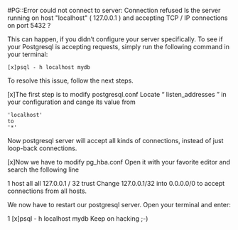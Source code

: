 #PG::Error could not connect to server: Connection refused 
    Is the server running on host "localhost" ( 127.0.0.1 ) and accepting 
    TCP / IP connections on port 5432 ?

This can happen, if you didn’t configure your server specifically. 
To see if your Postgresql is accepting requests, simply run the following command in your terminal:

 
    [x]psql - h localhost mydb
To resolve this issue, follow the next steps. 

[x]The first step is to modify postgresql.conf 
Locate “ listen_addresses ” in your configuration and cange its value from

    'localhost'
    to 
    '*'

Now postgresql server will accept all kinds of connections, instead of just loop-back connections.

[x]Now we have to modify pg_hba.conf 
Open it with your favorite editor and search the following line

1 
    host    all             all             127.0.0.1 / 32            trust
Change 
    127.0.0.1/32 
    into 
    0.0.0.0/0 
to accept connections from all hosts.

We now have to restart our postgresql server. Open your terminal and enter:

1 
    [x]psql - h localhost mydb
Keep on hacking ;-)
